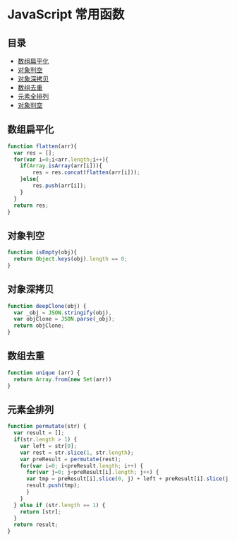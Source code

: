 # JavaScript 常用函数

## 目录
* [数组扁平化](#数组扁平化)
* [对象判空](#对象判空)
* [对象深拷贝](#对象深拷贝)
* [数组去重](#数组去重)
* [元素全排列](#元素全排列)
* [对象判空](#对象判空)

## 数组扁平化
```JavaScript
function flatten(arr){
  var res = [];
  for(var i=0;i<arr.length;i++){
    if(Array.isArray(arr[i])){
        res = res.concat(flatten(arr[i]));
    }else{
        res.push(arr[i]);
    }
  }
  return res;
}
```

## 对象判空
```JavaScript
function isEmpty(obj){
  return Object.keys(obj).length == 0;
}
```

## 对象深拷贝
```JavaScript
function deepClone(obj) {
  var _obj = JSON.stringify(obj),
  var objClone = JSON.parse(_obj);
  return objClone;
}
```

## 数组去重
```JavaScript
function unique (arr) {
  return Array.from(new Set(arr))
}
```

## 元素全排列
```JavaScript
function permutate(str) {
  var result = [];
  if(str.length > 1) {
    var left = str[0];
    var rest = str.slice(1, str.length);
    var preResult = permutate(rest);
    for(var i=0; i<preResult.length; i++) {
      for(var j=0; j<preResult[i].length; j++) {
      var tmp = preResult[i],slice(0, j) + left + preResult[i].slice(j, preResult[i].length);
      result.push(tmp);
      }
    }
  } else if (str.length == 1) {
    return [str];
  }
  return result;
}
```
